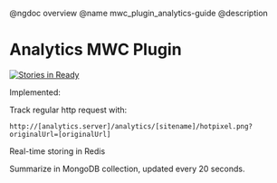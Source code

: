 @ngdoc overview
@name mwc_plugin_analytics-guide
@description

Analytics MWC Plugin
====================

[![Stories in Ready](https://badge.waffle.io/mywebclass/mwc_plugin_analytics.png)](http://waffle.io/mywebclass/mwc_plugin_analytics)

Implemented:

Track regular http request with:

    http://[analytics.server]/analytics/[sitename]/hotpixel.png?originalUrl=[originalUrl]

Real-time storing in Redis

Summarize in MongoDB collection, updated every 20 seconds.
